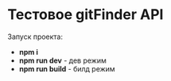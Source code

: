 # Тестовое gitFinder API

Запуск проекта: 
- **npm i**
- **npm run dev** - дев режим
- **npm run build** - билд режим
